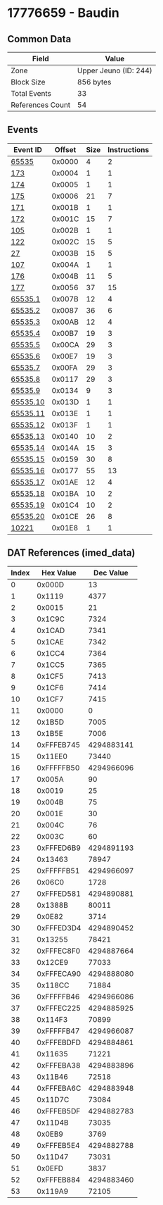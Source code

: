 # 17776659 - Baudin

## Common Data

| Field            | Value                 |
|------------------|-----------------------|
| Zone             | Upper Jeuno (ID: 244) |
| Block Size       | 856 bytes             |
| Total Events     | 33                    |
| References Count | 54                    |

## Events

| Event ID                  | Offset   |   Size |   Instructions |
|---------------------------|----------|--------|----------------|
| [65535](./65535.md)       | 0x0000   |      4 |              2 |
| [173](./173.md)           | 0x0004   |      1 |              1 |
| [174](./174.md)           | 0x0005   |      1 |              1 |
| [175](./175.md)           | 0x0006   |     21 |              7 |
| [171](./171.md)           | 0x001B   |      1 |              1 |
| [172](./172.md)           | 0x001C   |     15 |              7 |
| [105](./105.md)           | 0x002B   |      1 |              1 |
| [122](./122.md)           | 0x002C   |     15 |              5 |
| [27](./27.md)             | 0x003B   |     15 |              5 |
| [107](./107.md)           | 0x004A   |      1 |              1 |
| [176](./176.md)           | 0x004B   |     11 |              5 |
| [177](./177.md)           | 0x0056   |     37 |             15 |
| [65535.1](./65535.1.md)   | 0x007B   |     12 |              4 |
| [65535.2](./65535.2.md)   | 0x0087   |     36 |              6 |
| [65535.3](./65535.3.md)   | 0x00AB   |     12 |              4 |
| [65535.4](./65535.4.md)   | 0x00B7   |     19 |              3 |
| [65535.5](./65535.5.md)   | 0x00CA   |     29 |              3 |
| [65535.6](./65535.6.md)   | 0x00E7   |     19 |              3 |
| [65535.7](./65535.7.md)   | 0x00FA   |     29 |              3 |
| [65535.8](./65535.8.md)   | 0x0117   |     29 |              3 |
| [65535.9](./65535.9.md)   | 0x0134   |      9 |              3 |
| [65535.10](./65535.10.md) | 0x013D   |      1 |              1 |
| [65535.11](./65535.11.md) | 0x013E   |      1 |              1 |
| [65535.12](./65535.12.md) | 0x013F   |      1 |              1 |
| [65535.13](./65535.13.md) | 0x0140   |     10 |              2 |
| [65535.14](./65535.14.md) | 0x014A   |     15 |              3 |
| [65535.15](./65535.15.md) | 0x0159   |     30 |              8 |
| [65535.16](./65535.16.md) | 0x0177   |     55 |             13 |
| [65535.17](./65535.17.md) | 0x01AE   |     12 |              4 |
| [65535.18](./65535.18.md) | 0x01BA   |     10 |              2 |
| [65535.19](./65535.19.md) | 0x01C4   |     10 |              2 |
| [65535.20](./65535.20.md) | 0x01CE   |     26 |              8 |
| [10221](./10221.md)       | 0x01E8   |      1 |              1 |

## DAT References (imed_data)

|   Index | Hex Value   |   Dec Value |
|---------|-------------|-------------|
|       0 | 0x000D      |          13 |
|       1 | 0x1119      |        4377 |
|       2 | 0x0015      |          21 |
|       3 | 0x1C9C      |        7324 |
|       4 | 0x1CAD      |        7341 |
|       5 | 0x1CAE      |        7342 |
|       6 | 0x1CC4      |        7364 |
|       7 | 0x1CC5      |        7365 |
|       8 | 0x1CF5      |        7413 |
|       9 | 0x1CF6      |        7414 |
|      10 | 0x1CF7      |        7415 |
|      11 | 0x0000      |           0 |
|      12 | 0x1B5D      |        7005 |
|      13 | 0x1B5E      |        7006 |
|      14 | 0xFFFEB745  |  4294883141 |
|      15 | 0x11EE0     |       73440 |
|      16 | 0xFFFFFB50  |  4294966096 |
|      17 | 0x005A      |          90 |
|      18 | 0x0019      |          25 |
|      19 | 0x004B      |          75 |
|      20 | 0x001E      |          30 |
|      21 | 0x004C      |          76 |
|      22 | 0x003C      |          60 |
|      23 | 0xFFFED6B9  |  4294891193 |
|      24 | 0x13463     |       78947 |
|      25 | 0xFFFFFB51  |  4294966097 |
|      26 | 0x06C0      |        1728 |
|      27 | 0xFFFED581  |  4294890881 |
|      28 | 0x1388B     |       80011 |
|      29 | 0x0E82      |        3714 |
|      30 | 0xFFFED3D4  |  4294890452 |
|      31 | 0x13255     |       78421 |
|      32 | 0xFFFEC8F0  |  4294887664 |
|      33 | 0x12CE9     |       77033 |
|      34 | 0xFFFECA90  |  4294888080 |
|      35 | 0x118CC     |       71884 |
|      36 | 0xFFFFFB46  |  4294966086 |
|      37 | 0xFFFEC225  |  4294885925 |
|      38 | 0x114F3     |       70899 |
|      39 | 0xFFFFFB47  |  4294966087 |
|      40 | 0xFFFEBDFD  |  4294884861 |
|      41 | 0x11635     |       71221 |
|      42 | 0xFFFEBA38  |  4294883896 |
|      43 | 0x11B46     |       72518 |
|      44 | 0xFFFEBA6C  |  4294883948 |
|      45 | 0x11D7C     |       73084 |
|      46 | 0xFFFEB5DF  |  4294882783 |
|      47 | 0x11D4B     |       73035 |
|      48 | 0x0EB9      |        3769 |
|      49 | 0xFFFEB5E4  |  4294882788 |
|      50 | 0x11D47     |       73031 |
|      51 | 0x0EFD      |        3837 |
|      52 | 0xFFFEB884  |  4294883460 |
|      53 | 0x119A9     |       72105 |
